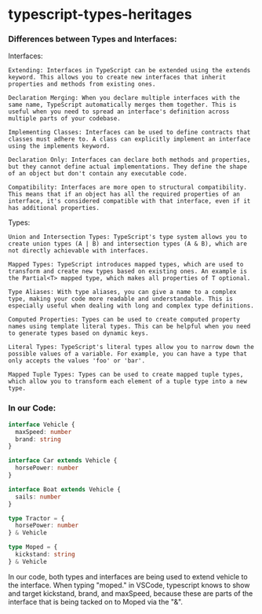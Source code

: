 # typescript-types-heritages

### Differences between Types and Interfaces:

Interfaces:

    Extending: Interfaces in TypeScript can be extended using the extends keyword. This allows you to create new interfaces that inherit properties and methods from existing ones.

    Declaration Merging: When you declare multiple interfaces with the same name, TypeScript automatically merges them together. This is useful when you need to spread an interface's definition across multiple parts of your codebase.

    Implementing Classes: Interfaces can be used to define contracts that classes must adhere to. A class can explicitly implement an interface using the implements keyword.

    Declaration Only: Interfaces can declare both methods and properties, but they cannot define actual implementations. They define the shape of an object but don't contain any executable code.

    Compatibility: Interfaces are more open to structural compatibility. This means that if an object has all the required properties of an interface, it's considered compatible with that interface, even if it has additional properties.

Types:

    Union and Intersection Types: TypeScript's type system allows you to create union types (A | B) and intersection types (A & B), which are not directly achievable with interfaces.

    Mapped Types: TypeScript introduces mapped types, which are used to transform and create new types based on existing ones. An example is the Partial<T> mapped type, which makes all properties of T optional.

    Type Aliases: With type aliases, you can give a name to a complex type, making your code more readable and understandable. This is especially useful when dealing with long and complex type definitions.

    Computed Properties: Types can be used to create computed property names using template literal types. This can be helpful when you need to generate types based on dynamic keys.

    Literal Types: TypeScript's literal types allow you to narrow down the possible values of a variable. For example, you can have a type that only accepts the values 'foo' or 'bar'.

    Mapped Tuple Types: Types can be used to create mapped tuple types, which allow you to transform each element of a tuple type into a new type.

### In our Code:

```typescript
interface Vehicle {
  maxSpeed: number
  brand: string
}

interface Car extends Vehicle {
  horsePower: number
}

interface Boat extends Vehicle {
  sails: number
}

type Tractor = {
  horsePower: number
} & Vehicle

type Moped = {
  kickstand: string
} & Vehicle
```

In our code, both types and interfaces are being used to extend vehicle to the interface. When typing "moped." in VSCode, typescript knows to show and target kickstand, brand, and maxSpeed, because these are parts of the interface that is being tacked on to Moped via the "&".
